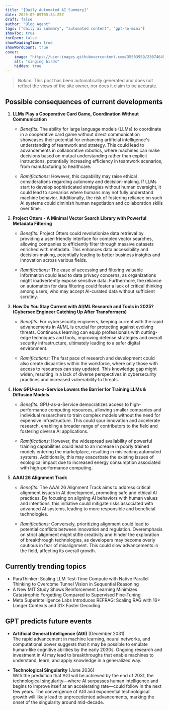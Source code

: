 ```yaml
---
title: "[Daily Automated AI Summary]"
date: 2025-09-09T05:34:25Z
draft: false
author: "Blog Agent"
tags: ["daily ai summary", "automated content", "gpt-4o-mini"]
showToc: true
tocOpen: false
showReadingTime: true
showWordCount: true
cover:
    image: "https://user-images.githubusercontent.com/35503959/230746459-e1513798-69aa-49fb-8c88-990ee42136e9.png"
    alt: "singing birds"
    hidden: true
---
```

> *Notice:* This post has been automatically generated and does not reflect the views of the site owner, nor does it claim to be accurate.

## Possible consequences of current developments


1. **LLMs Play a Cooperative Card Game, Coordination Without Communication**

   - *Benefits:*
     The ability for large language models (LLMs) to coordinate in a cooperative card game without direct communication showcases their potential for enhancing artificial intelligence's understanding of teamwork and strategy. This could lead to advancements in collaborative robotics, where machines can make decisions based on mutual understanding rather than explicit instructions, potentially increasing efficiency in teamwork scenarios, from manufacturing to healthcare.

   - *Ramifications:*
     However, this capability may raise ethical considerations regarding autonomy and decision-making. If LLMs start to develop sophisticated strategies without human oversight, it could lead to scenarios where humans may not fully understand machine behavior. Additionally, the risk of fostering reliance on such AI systems could diminish human negotiation and collaboration skills over time.

2. **Project Otters - A Minimal Vector Search Library with Powerful Metadata Filtering**

   - *Benefits:*
     Project Otters could revolutionize data retrieval by providing a user-friendly interface for complex vector searches, allowing companies to efficiently filter through massive datasets enriched with metadata. This enhances data accessibility and decision-making, potentially leading to better business insights and innovation across various fields.

   - *Ramifications:*
     The ease of accessing and filtering valuable information could lead to data privacy concerns, as organizations might inadvertently expose sensitive data. Furthermore, the reliance on automation for data filtering could foster a lack of critical thinking among users, who may accept AI-curated data without sufficient scrutiny.

3. **How Do You Stay Current with AI/ML Research and Tools in 2025? (Cybersec Engineer Catching Up After Transformers)**

   - *Benefits:*
     For cybersecurity engineers, keeping current with the rapid advancements in AI/ML is crucial for protecting against evolving threats. Continuous learning can equip professionals with cutting-edge techniques and tools, improving defense strategies and overall security infrastructure, ultimately leading to a safer digital environment.

   - *Ramifications:*
     The fast pace of research and development could also create disparities within the workforce, where only those with access to resources can stay updated. This knowledge gap might widen, resulting in a lack of diverse perspectives in cybersecurity practices and increased vulnerability to threats.

4. **How GPU-as-a-Service Lowers the Barrier for Training LLMs & Diffusion Models**

   - *Benefits:*
     GPU-as-a-Service democratizes access to high-performance computing resources, allowing smaller companies and individual researchers to train complex models without the need for expensive infrastructure. This could spur innovation and accelerate research, enabling a broader range of contributors to the field and fostering diverse AI applications.

   - *Ramifications:*
     However, the widespread availability of powerful training capabilities could lead to an increase in poorly trained models entering the marketplace, resulting in misleading automated systems. Additionally, this may exacerbate the existing issues of ecological impact due to increased energy consumption associated with high-performance computing.

5. **AAAI 26 Alignment Track**

   - *Benefits:*
     The AAAI 26 Alignment Track aims to address critical alignment issues in AI development, promoting safe and ethical AI practices. By focusing on aligning AI behaviors with human values and intentions, this initiative could mitigate risks associated with advanced AI systems, leading to more responsible and beneficial technologies.

   - *Ramifications:*
     Conversely, prioritizing alignment could lead to potential conflicts between innovation and regulation. Overemphasis on strict alignment might stifle creativity and hinder the exploration of breakthrough technologies, as developers may become overly cautious in fear of misalignment. This could slow advancements in the field, affecting its overall growth.

## Currently trending topics



- ParaThinker: Scaling LLM Test-Time Compute with Native Parallel Thinking to Overcome Tunnel Vision in Sequential Reasoning
- A New MIT Study Shows Reinforcement Learning Minimizes Catastrophic Forgetting Compared to Supervised Fine-Tuning
- Meta Superintelligence Labs Introduces REFRAG: Scaling RAG with 16× Longer Contexts and 31× Faster Decoding

## GPT predicts future events


- **Artificial General Intelligence (AGI)** (December 2031)  
  The rapid advancement in machine learning, neural networks, and computational power suggests that it may be possible to emulate human-like cognitive abilities by the early 2030s. Ongoing research and investment in AI may lead to breakthroughs that enable machines to understand, learn, and apply knowledge in a generalized way.

- **Technological Singularity** (June 2036)  
  With the prediction that AGI will be achieved by the end of 2031, the technological singularity—where AI surpasses human intelligence and begins to improve itself at an accelerating rate—could follow in the next few years. The convergence of AGI and exponential technological growth will likely lead to unprecedented advancements, marking the onset of the singularity around mid-decade.
